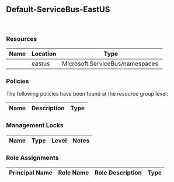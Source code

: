 
## Default-ServiceBus-EastUS 
 
### Resources


| Name | Location | Type |
| --- | --- | --- |
|   | eastus  | Microsoft.ServiceBus/namespaces  |

### Policies
The following policies have been found at the resource group level: 

| Name | Description | Type |
| --- | --- | --- |

### Management Locks


| Name | Type | Level | Notes |
| --- | --- | --- | --- |

### Role Assignments


| Principal Name | Role Name | Role Description | Type |
| --- | --- | --- | --- |
